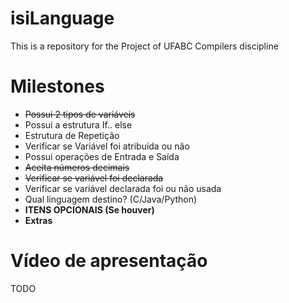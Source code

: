# isiLanguage
This is a repository for the Project of UFABC Compilers discipline


# Milestones
- ~~Possui 2 tipos de variáveis~~
- Possui a estrutura If.. else
- Estrutura de Repetição
- Verificar se Variável foi atribuída ou não
- Possui operações de Entrada e Saída
- ~~Aceita números decimais~~
- ~~Verificar se variável foi declarada~~
- Verificar se variável declarada foi ou não usada
- Qual linguagem destino? (C/Java/Python)
- **ITENS OPCIONAIS (Se houver)**
- **Extras**


# Vídeo de apresentação
TODO
